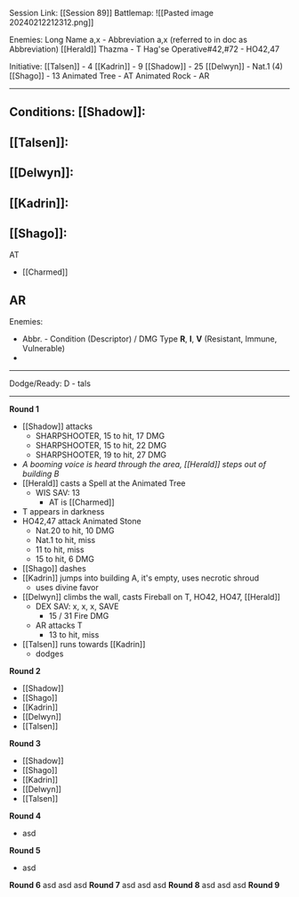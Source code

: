 Session Link:
[[Session 89]]
Battlemap:
![[Pasted image 20240212212312.png]]

Enemies:
Long Name a,x - Abbreviation a,x (referred to in doc as Abbreviation)
[[Herald]]
Thazma - T
Hag'se Operative#42,#72 - HO42,47

Initiative:
[[Talsen]] - 4
[[Kadrin]] - 9
[[Shadow]] - 25
[[Delwyn]] - Nat.1 (4)
[[Shago]] - 13
Animated Tree - AT
Animated Rock - AR

---
Conditions:
[[Shadow]]:
- 

[[Talsen]]:
- 

[[Delwyn]]:
- 

[[Kadrin]]:
- 

[[Shago]]: 
- 

AT
- [[Charmed]]

AR
- 

Enemies:
- Abbr. - Condition (Descriptor) / DMG Type __R__, __I__, __V__ (Resistant, Immune, Vulnerable)
- 
---
Dodge/Ready:
D - tals

---
**Round 1**
- [[Shadow]] attacks
	- SHARPSHOOTER, 15 to hit, 17 DMG
	- SHARPSHOOTER, 15 to hit, 22 DMG
	- SHARPSHOOTER, 19 to hit, 27 DMG
- _A booming voice is heard through the area, [[Herald]] steps out of  building B_
- [[Herald]] casts a Spell at the Animated Tree
	- WIS SAV: 13
		- AT is [[Charmed]]
- T appears in darkness
- HO42,47 attack Animated Stone
	- Nat.20 to hit, 10 DMG
	- Nat.1 to hit, miss
	- 11 to hit, miss
	- 15 to hit, 6 DMG
- [[Shago]] dashes
- [[Kadrin]] jumps into building A, it's empty, uses necrotic shroud
	- uses divine favor
- [[Delwyn]] climbs the wall, casts Fireball on T, HO42, HO47, [[Herald]]
	- DEX SAV: x, x, x, SAVE
		- 15 / 31 Fire DMG
	- AR attacks T
		- 13 to hit, miss
- [[Talsen]] runs towards [[Kadrin]]
	- dodges

**Round 2**
- [[Shadow]]
- [[Shago]]
- [[Kadrin]]
- [[Delwyn]]
- [[Talsen]]

**Round 3**
- [[Shadow]]
- [[Shago]]
- [[Kadrin]]
- [[Delwyn]]
- [[Talsen]]

**Round 4**
- asd

**Round 5**
- asd

**Round 6**
asd
asd
asd
**Round 7**
asd
asd
asd
**Round 8**
asd
asd
asd
**Round 9**

